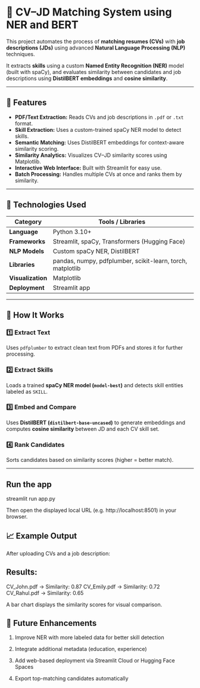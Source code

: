 # 🧠 CV–JD Matching System using NER and BERT

This project automates the process of **matching resumes (CVs)** with **job descriptions (JDs)** using advanced **Natural Language Processing (NLP)** techniques.

It extracts **skills** using a custom **Named Entity Recognition (NER)** model (built with spaCy), and evaluates similarity between candidates and job descriptions using **DistilBERT embeddings** and **cosine similarity**.

---

## 🚀 Features

- **PDF/Text Extraction:** Reads CVs and job descriptions in `.pdf` or `.txt` format.
- **Skill Extraction:** Uses a custom-trained spaCy NER model to detect skills.
- **Semantic Matching:** Uses DistilBERT embeddings for context-aware similarity scoring.
- **Similarity Analytics:** Visualizes CV–JD similarity scores using Matplotlib.
- **Interactive Web Interface:** Built with Streamlit for easy use.
- **Batch Processing:** Handles multiple CVs at once and ranks them by similarity.

---

## 🧰 Technologies Used

| Category          | Tools / Libraries                                          |
| ----------------- | ---------------------------------------------------------- |
| **Language**      | Python 3.10+                                               |
| **Frameworks**    | Streamlit, spaCy, Transformers (Hugging Face)              |
| **NLP Models**    | Custom spaCy NER, DistilBERT                               |
| **Libraries**     | pandas, numpy, pdfplumber, scikit-learn, torch, matplotlib |
| **Visualization** | Matplotlib                                                 |
| **Deployment**    | Streamlit app                                              |

---

## 🧾 How It Works

### 1️⃣ Extract Text

Uses `pdfplumber` to extract clean text from PDFs and stores it for further processing.

### 2️⃣ Extract Skills

Loads a trained **spaCy NER model (`model-best`)** and detects skill entities labeled as `SKILL`.

### 3️⃣ Embed and Compare

Uses **DistilBERT (`distilbert-base-uncased`)** to generate embeddings and computes **cosine similarity** between JD and each CV skill set.

### 4️⃣ Rank Candidates

Sorts candidates based on similarity scores (higher = better match).

---

## Run the app

streamlit run app.py

Then open the displayed local URL (e.g. http://localhost:8501) in your browser.

## 📈 Example Output

After uploading CVs and a job description:

## Results:

CV_John.pdf → Similarity: 0.87
CV_Emily.pdf → Similarity: 0.72
CV_Rahul.pdf → Similarity: 0.65

A bar chart displays the similarity scores for visual comparison.

## 🧩 Future Enhancements

1. Improve NER with more labeled data for better skill detection

2. Integrate additional metadata (education, experience)

3. Add web-based deployment via Streamlit Cloud or Hugging Face Spaces

4. Export top-matching candidates automatically
